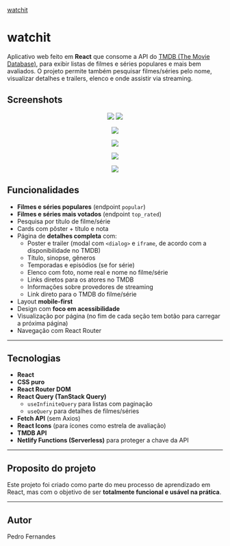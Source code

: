 [watchit](https://watchit123.netlify.app/)

# watchit

Aplicativo web feito em **React** que consome a API do [TMDB (The Movie Database)](https://www.themoviedb.org/), para exibir listas de filmes e séries populares e mais bem avaliados. O projeto permite também pesquisar filmes/séries pelo nome, visualizar detalhes e trailers, elenco e onde assistir via streaming.

## Screenshots

<p align="center">
  <img loading="lazy" src="/Screenshots/img01.png"/>
  <img loading="lazy" src="/Screenshots/img02.png"/>
</p>

<p align="center">
  <img loading="lazy" src="/Screenshots/img04.png"/>
</p>

<p align="center">
  <img loading="lazy" src="/Screenshots/img05.png"/>
</p>

<p align="center">
  <img loading="lazy" src="/Screenshots/img06.png"/>
</p>

<p align="center">
  <img loading="lazy" src="/Screenshots/img07.png"/>
</p>


## Funcionalidades

- **Filmes e séries populares** (endpoint `popular`)
- **Filmes e séries mais votados** (endpoint `top_rated`)
- Pesquisa por título de filme/série
- Cards com pôster + título e nota
- Página de **detalhes completa** com:
  - Poster e trailer (modal com `<dialog>` e `iframe`, de acordo com a disponibilidade no TMDB)
  - Título, sinopse, gêneros
  - Temporadas e episódios (se for série)
  - Elenco com foto, nome real e nome no filme/série
  - Links diretos para os atores no TMDB
  - Informações sobre provedores de streaming
  - Link direto para o TMDB do filme/série
- Layout **mobile-first**
- Design com **foco em acessibilidade**
- Visualização por página (no fim de cada seção tem botão para carregar a próxima página)
- Navegação com React Router

---

## Tecnologias

- **React**
- **CSS puro**
- **React Router DOM**
- **React Query (TanStack Query)**
  - `useInfiniteQuery` para listas com paginação
  - `useQuery` para detalhes de filmes/séries
- **Fetch API** (sem Axios)
- **React Icons** (para ícones como estrela de avaliação)
- **TMDB API**
- **Netlify Functions (Serverless)** para proteger a chave da API

---

## Proposito do projeto

Este projeto foi criado como parte do meu processo de aprendizado em React, mas com o objetivo de ser **totalmente funcional e usável na prática**.

---

## Autor
Pedro Fernandes

